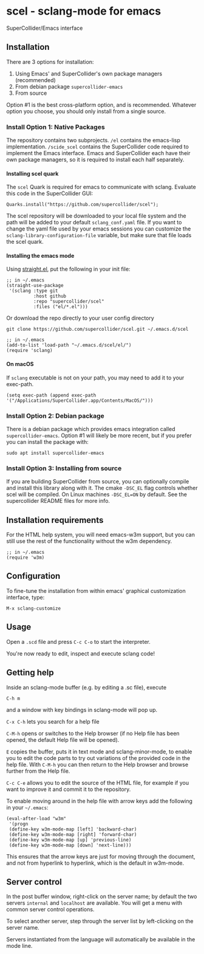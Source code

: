 # scel - sclang-mode for emacs

SuperCollider/Emacs interface

## Installation

There are 3 options for installation:

1. Using Emacs' and SuperCollider's own package managers (recommended)
2. From debian package `supercollider-emacs`
3. From source

Option #1 is the best cross-platform option, and is recommended. Whatever option
you choose, you should only install from a single source.

### Install Option 1: Native Packages

The repository contains two subprojects. `/el` contains the emacs-lisp
implementation. `/scide_scel` contains the SuperCollider code required to
implement the Emacs interface. Emacs and SuperCollider each have their own
package managers, so it is required to install each half separately.

#### Installing scel quark

The `scel` Quark is required for emacs to communicate with sclang. Evaluate this
code in the SuperCollider GUI:

``` supercollider
Quarks.install("https://github.com/supercollider/scel");
```

The scel repository will be downloaded to your local file system and the path
will be added to your default `sclang_conf.yaml` file. If you want to change the
yaml file used by your emacs sessions you can customize the
`sclang-library-configuration-file` variable, but make sure that file loads 
the scel quark.

#### Installing the emacs mode

Using [straight.el](https://github.com/raxod502/straight.el), put the following
in your init file:

``` emacs-lisp
;; in ~/.emacs
(straight-use-package
 '(sclang :type git 
          :host github 
          :repo "supercollider/scel" 
          :files ("el/*.el")))
```

Or download the repo directly to your user config directory

``` shell
git clone https://github.com/supercollider/scel.git ~/.emacs.d/scel
```

``` emacs-lisp
;; in ~/.emacs
(add-to-list 'load-path "~/.emacs.d/scel/el/")
(require 'sclang)
```

#### On macOS

If `sclang` executable is not on your path, you may need to add it to your
exec-path.

``` emacs-lisp
(setq exec-path (append exec-path '("/Applications/SuperCollider.app/Contents/MacOS/")))
```

### Install Option 2: Debian package

There is a debian package which provides emacs integration called
`supercollider-emacs`. Option #1 will likely be more recent, but 
if you prefer you can install the package with:

``` shell
sudo apt install supercollider-emacs
```

### Install Option 3: Installing from source

If you are building SuperCollider from source, you can optionally compile and
install this library along with it. The cmake `-DSC_EL` flag controls whether
scel will be compiled. On Linux machines `-DSC_EL=ON` by default. See the
supercollider README files for more info.

## Installation requirements

For the HTML help system, you will need emacs-w3m support, but you can still use
the rest of the functionality without the w3m dependency.

```emacs-lisp
;; in ~/.emacs
(require 'w3m)
```

## Configuration

To fine-tune the installation from within emacs' graphical customization
interface, type:

`M-x sclang-customize`


## Usage

Open a `.scd` file and press `C-c C-o` to start the interpreter.

You're now ready to edit, inspect and execute sclang code!


## Getting help

Inside an sclang-mode buffer (e.g. by editing a .sc file), execute

`C-h m`

and a window with key bindings in sclang-mode will pop up.

`C-x C-h` lets you search for a help file

`C-M-h` opens or switches to the Help browser (if no Help file has been opened,
the default Help file will be opened).

`E` copies the buffer, puts it in text mode and sclang-minor-mode, to enable you
to edit the code parts to try out variations of the provided code in the help
file. With `C-M-h` you can then return to the Help browser and browse further
from the Help file.

`C-c C-e` allows you to edit the source of the HTML file, for example if you
want to improve it and commit it to the repository.

To enable moving around in the help file with arrow keys add the following
in your `~/.emacs`:

```
(eval-after-load "w3m"
 '(progn
 (define-key w3m-mode-map [left] 'backward-char)
 (define-key w3m-mode-map [right] 'forward-char)
 (define-key w3m-mode-map [up] 'previous-line)
 (define-key w3m-mode-map [down] 'next-line)))
```

This ensures that the arrow keys are just for moving through the document, and
not from hyperlink to hyperlink, which is the default in w3m-mode.


## Server control

In the post buffer window, right-click on the server name; by default the two
servers `internal` and `localhost` are available. You will get a menu with
common server control operations.

To select another server, step through the server list by left-clicking on the
server name.

Servers instantiated from the language will automatically be available in the
mode line.
